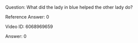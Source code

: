 Question: What did the lady in blue helped the other lady do?

Reference Answer: 0

Video ID: 6068969659

Answer: 0

